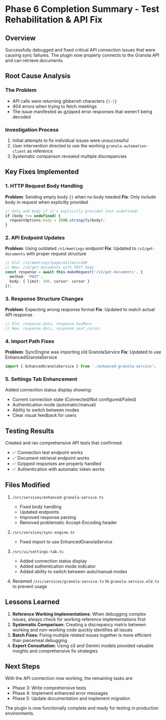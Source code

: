 # Phase 6 Completion Summary - Test Rehabilitation & API Fix

## Overview
Successfully debugged and fixed critical API connection issues that were causing sync failures. The plugin now properly connects to the Granola API and can retrieve documents.

## Root Cause Analysis

### The Problem
- API calls were returning gibberish characters `{(-)}`
- 404 errors when trying to fetch meetings
- The issue manifested as gzipped error responses that weren't being decoded

### Investigation Process
1. Initial attempts to fix individual issues were unsuccessful
2. User intervention directed to use the working `granola-automation-client` as reference
3. Systematic comparison revealed multiple discrepancies

## Key Fixes Implemented

### 1. HTTP Request Body Handling
**Problem**: Sending empty body `{}` when no body needed
**Fix**: Only include body in request when explicitly provided
```typescript
// Only add body if it's explicitly provided (not undefined)
if (body !== undefined) {
  requestOptions.body = JSON.stringify(body);
}
```

### 2. API Endpoint Updates
**Problem**: Using outdated `/v1/meetings` endpoint
**Fix**: Updated to `/v2/get-documents` with proper request structure
```typescript
// Old: /v1/meetings?page=1&limit=100
// New: /v2/get-documents with POST body
const response = await this.makeRequest('/v2/get-documents', {
  method: 'POST',
  body: { limit: 100, cursor: cursor }
});
```

### 3. Response Structure Changes
**Problem**: Expecting wrong response format
**Fix**: Updated to match actual API response
```typescript
// Old: response.data, response.hasMore
// New: response.docs, response.next_cursor
```

### 4. Import Path Fixes
**Problem**: SyncEngine was importing old GranolaService
**Fix**: Updated to use EnhancedGranolaService
```typescript
import { EnhancedGranolaService } from './enhanced-granola-service';
```

### 5. Settings Tab Enhancement
Added connection status display showing:
- Current connection state (Connected/Not configured/Failed)
- Authentication mode (automatic/manual)
- Ability to switch between modes
- Clear visual feedback for users

## Testing Results

Created and ran comprehensive API tests that confirmed:
- ✅ Connection test endpoint works
- ✅ Document retrieval endpoint works
- ✅ Gzipped responses are properly handled
- ✅ Authentication with automatic token works

## Files Modified

1. `/src/services/enhanced-granola-service.ts`
   - Fixed body handling
   - Updated endpoints
   - Improved response parsing
   - Removed problematic Accept-Encoding header

2. `/src/services/sync-engine.ts`
   - Fixed import to use EnhancedGranolaService

3. `/src/ui/settings-tab.ts`
   - Added connection status display
   - Added authentication mode indicator
   - Added ability to switch between auto/manual modes

4. Renamed `/src/services/granola-service.ts` to `granola-service.old.ts` to prevent usage

## Lessons Learned

1. **Reference Working Implementations**: When debugging complex issues, always check for working reference implementations first
2. **Systematic Comparison**: Creating a discrepancy matrix between working and non-working code quickly identifies all issues
3. **Batch Fixes**: Fixing multiple related issues together is more efficient than piecemeal debugging
4. **Expert Consultation**: Using o3 and Gemini models provided valuable insights and comprehensive fix strategies

## Next Steps

With the API connection now working, the remaining tasks are:
- Phase 3: Write comprehensive tests
- Phase 4: Implement enhanced error messages
- Phase 5: Update documentation and implement migration

The plugin is now functionally complete and ready for testing in production environments.